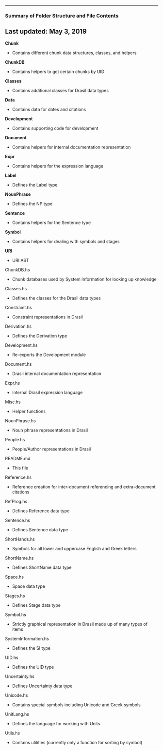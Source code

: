 --------------------------------------------------
### Summary of Folder Structure and File Contents
Last updated: May 3, 2019
--------------------------------------------------

**Chunk**
  - Contains different chunk data structures, classes, and helpers

**ChunkDB**
  - Contains helpers to get certain chunks by UID

**Classes**
  - Contains additional classes for Drasil data types

**Data**
  - Contains data for dates and citations

**Development**
  - Contains supporting code for development

**Document**
  - Contains helpers for internal documentation representation

**Expr**
  - Contains helpers for the expression language

**Label**
  - Defines the Label type

**NounPhrase**
  - Defines the NP type

**Sentence**
  - Contains helpers for the Sentence type

**Symbol**
  - Contains helpers for dealing with symbols and stages

**URI**
  - URI AST

ChunkDB.hs
  - Chunk databases used by System Information for looking up knowledge

Classes.hs
  - Defines the classes for the Drasil data types

Constraint.hs
  - Constraint representations in Drasil

Derivation.hs
  - Defines the Derivation type

Development.hs
  - Re-exports the Development module

Document.hs
  - Drasil internal documentation representation

Expr.hs
  - Internal Drasil expression language

Misc.hs
  - Helper functions

NounPhrase.hs
  - Noun phrase representations in Drasil

People.hs
  - People/Author representations in Drasil

README.md
  - This file

Reference.hs
  - Reference creation for inter-document referencing and extra-document citations

RefProg.hs
  - Defines Reference data type

Sentence.hs
  - Defines Sentence data type

ShortHands.hs
  - Symbols for all lower and uppercase English and Greek letters

ShortName.hs
  - Defines ShortName data type

Space.hs
  - Space data type

Stages.hs
  - Defines Stage data type

Symbol.hs
  - Strictly graphical representation in Drasil made up of many types of items

SystemInformation.hs
  - Defines the SI type

UID.hs
  - Defines the UID type

Uncertainty.hs
  - Defines Uncertainty data type

Unicode.hs
  - Contains special symbols including Unicode and Greek symbols

UnitLang.hs
  - Defines the language for working with Units

Utils.hs
  - Contains utilities (currently only a function for sorting by symbol)
